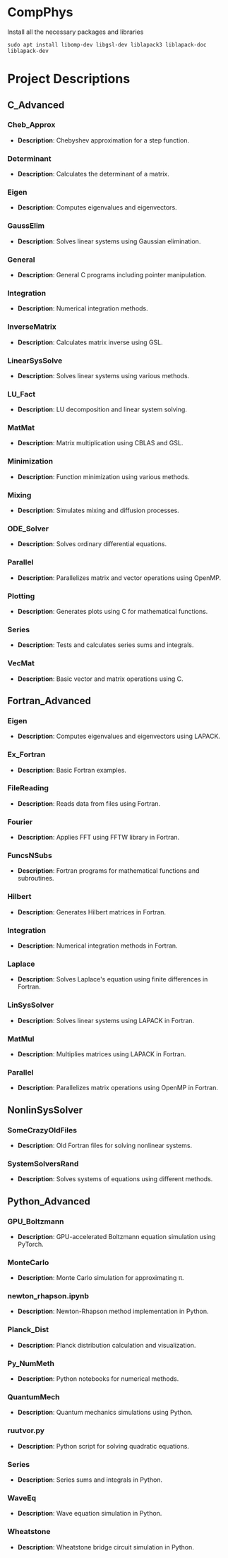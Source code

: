 # CompPhys

Install all the necessary packages and libraries

```
sudo apt install libomp-dev libgsl-dev liblapack3 liblapack-doc liblapack-dev
```

# Project Descriptions

## C_Advanced

### Cheb_Approx
- **Description**: Chebyshev approximation for a step function.

### Determinant
- **Description**: Calculates the determinant of a matrix.

### Eigen
- **Description**: Computes eigenvalues and eigenvectors.

### GaussElim
- **Description**: Solves linear systems using Gaussian elimination.

### General
- **Description**: General C programs including pointer manipulation.

### Integration
- **Description**: Numerical integration methods.

### InverseMatrix
- **Description**: Calculates matrix inverse using GSL.

### LinearSysSolve
- **Description**: Solves linear systems using various methods.

### LU_Fact
- **Description**: LU decomposition and linear system solving.

### MatMat
- **Description**: Matrix multiplication using CBLAS and GSL.

### Minimization
- **Description**: Function minimization using various methods.

### Mixing
- **Description**: Simulates mixing and diffusion processes.

### ODE_Solver
- **Description**: Solves ordinary differential equations.

### Parallel
- **Description**: Parallelizes matrix and vector operations using OpenMP.

### Plotting
- **Description**: Generates plots using C for mathematical functions.

### Series
- **Description**: Tests and calculates series sums and integrals.

### VecMat
- **Description**: Basic vector and matrix operations using C.

## Fortran_Advanced

### Eigen
- **Description**: Computes eigenvalues and eigenvectors using LAPACK.

### Ex_Fortran
- **Description**: Basic Fortran examples.

### FileReading
- **Description**: Reads data from files using Fortran.

### Fourier
- **Description**: Applies FFT using FFTW library in Fortran.

### FuncsNSubs
- **Description**: Fortran programs for mathematical functions and subroutines.

### Hilbert
- **Description**: Generates Hilbert matrices in Fortran.

### Integration
- **Description**: Numerical integration methods in Fortran.

### Laplace
- **Description**: Solves Laplace's equation using finite differences in Fortran.

### LinSysSolver
- **Description**: Solves linear systems using LAPACK in Fortran.

### MatMul
- **Description**: Multiplies matrices using LAPACK in Fortran.

### Parallel
- **Description**: Parallelizes matrix operations using OpenMP in Fortran.

## NonlinSysSolver

### SomeCrazyOldFiles
- **Description**: Old Fortran files for solving nonlinear systems.

### SystemSolversRand
- **Description**: Solves systems of equations using different methods.

## Python_Advanced

### GPU_Boltzmann
- **Description**: GPU-accelerated Boltzmann equation simulation using PyTorch.

### MonteCarlo
- **Description**: Monte Carlo simulation for approximating π.

### newton_rhapson.ipynb
- **Description**: Newton-Rhapson method implementation in Python.

### Planck_Dist
- **Description**: Planck distribution calculation and visualization.

### Py_NumMeth
- **Description**: Python notebooks for numerical methods.

### QuantumMech
- **Description**: Quantum mechanics simulations using Python.

### ruutvor.py
- **Description**: Python script for solving quadratic equations.

### Series
- **Description**: Series sums and integrals in Python.

### WaveEq
- **Description**: Wave equation simulation in Python.

### Wheatstone
- **Description**: Wheatstone bridge circuit simulation in Python.
